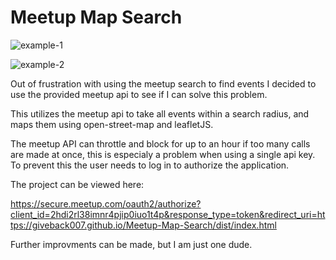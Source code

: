 # Meetup Map Search

![example-1](https://user-images.githubusercontent.com/26166787/31026704-690f2424-a515-11e7-845e-e67e400e8a1f.PNG)

![example-2](https://user-images.githubusercontent.com/26166787/31026785-b0bcff30-a515-11e7-8978-14f212dc7426.PNG)


Out of frustration with using the meetup search to find events I decided to use the provided meetup api to see if I can solve this problem.

This utilizes the meetup api to take all events within a search radius, and maps them using open-street-map and leafletJS.

The meetup API can throttle and block for up to an hour if too many calls are made at once, this is especialy a problem when using a single api key. To prevent this the user needs to log in to authorize the application.

The project can be viewed here:

https://secure.meetup.com/oauth2/authorize?client_id=2hdi2rl38imnr4pjip0iuo1t4p&response_type=token&redirect_uri=https://giveback007.github.io/Meetup-Map-Search/dist/index.html

Further improvments can be made, but I am just one dude.
